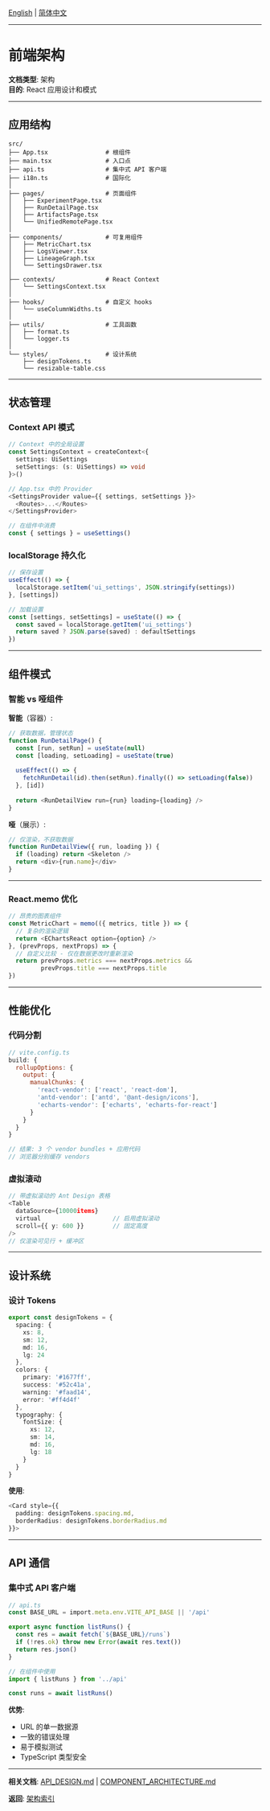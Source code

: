 [English](../en/FRONTEND_ARCHITECTURE.md) | [简体中文](FRONTEND_ARCHITECTURE.md)

---

# 前端架构

**文档类型**: 架构  
**目的**: React 应用设计和模式

---

## 应用结构

```
src/
├── App.tsx                # 根组件
├── main.tsx               # 入口点
├── api.ts                 # 集中式 API 客户端
├── i18n.ts                # 国际化
│
├── pages/                 # 页面组件
│   ├── ExperimentPage.tsx
│   ├── RunDetailPage.tsx
│   ├── ArtifactsPage.tsx
│   └── UnifiedRemotePage.tsx
│
├── components/            # 可复用组件
│   ├── MetricChart.tsx
│   ├── LogsViewer.tsx
│   ├── LineageGraph.tsx
│   └── SettingsDrawer.tsx
│
├── contexts/              # React Context
│   └── SettingsContext.tsx
│
├── hooks/                 # 自定义 hooks
│   └── useColumnWidths.ts
│
├── utils/                 # 工具函数
│   ├── format.ts
│   └── logger.ts
│
└── styles/                # 设计系统
    ├── designTokens.ts
    └── resizable-table.css
```

---

## 状态管理

### Context API 模式

```typescript
// Context 中的全局设置
const SettingsContext = createContext<{
  settings: UiSettings
  setSettings: (s: UiSettings) => void
}>()

// App.tsx 中的 Provider
<SettingsProvider value={{ settings, setSettings }}>
  <Routes>...</Routes>
</SettingsProvider>

// 在组件中消费
const { settings } = useSettings()
```

### localStorage 持久化

```typescript
// 保存设置
useEffect(() => {
  localStorage.setItem('ui_settings', JSON.stringify(settings))
}, [settings])

// 加载设置
const [settings, setSettings] = useState(() => {
  const saved = localStorage.getItem('ui_settings')
  return saved ? JSON.parse(saved) : defaultSettings
})
```

---

## 组件模式

### 智能 vs 哑组件

**智能**（容器）:
```typescript
// 获取数据，管理状态
function RunDetailPage() {
  const [run, setRun] = useState(null)
  const [loading, setLoading] = useState(true)
  
  useEffect(() => {
    fetchRunDetail(id).then(setRun).finally(() => setLoading(false))
  }, [id])
  
  return <RunDetailView run={run} loading={loading} />
}
```

**哑**（展示）:
```typescript
// 仅渲染，不获取数据
function RunDetailView({ run, loading }) {
  if (loading) return <Skeleton />
  return <div>{run.name}</div>
}
```

---

### React.memo 优化

```typescript
// 昂贵的图表组件
const MetricChart = memo(({ metrics, title }) => {
  // 复杂的渲染逻辑
  return <EChartsReact option={option} />
}, (prevProps, nextProps) => {
  // 自定义比较 - 仅在数据更改时重新渲染
  return prevProps.metrics === nextProps.metrics &&
         prevProps.title === nextProps.title
})
```

---

## 性能优化

### 代码分割

```javascript
// vite.config.ts
build: {
  rollupOptions: {
    output: {
      manualChunks: {
        'react-vendor': ['react', 'react-dom'],
        'antd-vendor': ['antd', '@ant-design/icons'],
        'echarts-vendor': ['echarts', 'echarts-for-react']
      }
    }
  }
}

// 结果: 3 个 vendor bundles + 应用代码
// 浏览器分别缓存 vendors
```

### 虚拟滚动

```typescript
// 带虚拟滚动的 Ant Design 表格
<Table
  dataSource={10000items}
  virtual                    // 启用虚拟滚动
  scroll={{ y: 600 }}        // 固定高度
/>
// 仅渲染可见行 + 缓冲区
```

---

## 设计系统

### 设计 Tokens

```typescript
export const designTokens = {
  spacing: {
    xs: 8,
    sm: 12,
    md: 16,
    lg: 24
  },
  colors: {
    primary: '#1677ff',
    success: '#52c41a',
    warning: '#faad14',
    error: '#ff4d4f'
  },
  typography: {
    fontSize: {
      xs: 12,
      sm: 14,
      md: 16,
      lg: 18
    }
  }
}
```

**使用**:
```typescript
<Card style={{
  padding: designTokens.spacing.md,
  borderRadius: designTokens.borderRadius.md
}}>
```

---

## API 通信

### 集中式 API 客户端

```typescript
// api.ts
const BASE_URL = import.meta.env.VITE_API_BASE || '/api'

export async function listRuns() {
  const res = await fetch(`${BASE_URL}/runs`)
  if (!res.ok) throw new Error(await res.text())
  return res.json()
}

// 在组件中使用
import { listRuns } from '../api'

const runs = await listRuns()
```

**优势**:
- URL 的单一数据源
- 一致的错误处理
- 易于模拟测试
- TypeScript 类型安全

---

**相关文档**: [API_DESIGN.md](API_DESIGN.md) | [COMPONENT_ARCHITECTURE.md](COMPONENT_ARCHITECTURE.md)

**返回**: [架构索引](README.md)

